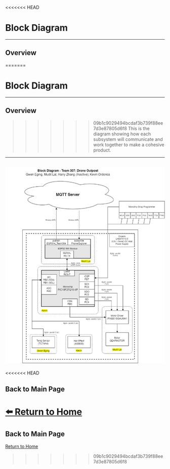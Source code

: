 <<<<<<< HEAD
# **Block Diagram**

---

## **Overview**  
=======
#  **Block Diagram**

---

##  **Overview**  
>>>>>>> 09b1c9029494bcdaf3b739f88ee7d3e87805d6f8
This is the diagram showing how each subsystem will communicate and work together to make a cohesive product. 

---
![Diagram Title](./image/block_diagram.png)
---

<<<<<<< HEAD
## **Back to Main Page**  
[⬅️ Return to Home](./index.md)
=======
##  **Back to Main Page**  
[ Return to Home](./index.md)
>>>>>>> 09b1c9029494bcdaf3b739f88ee7d3e87805d6f8

